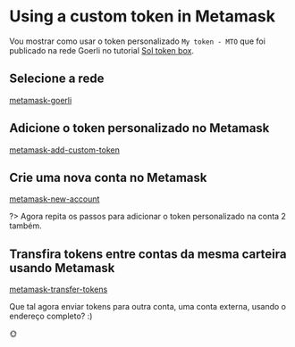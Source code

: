 # Using a custom token in Metamask

Vou mostrar como usar o token personalizado `My token - MTO`
que foi publicado na rede Goerli no tutorial
[Sol token box](/pt/truffle/box-token).

## Selecione a rede

[metamask-goerli](../wallets/metamask-goerli.md ':include')

## Adicione o token personalizado no Metamask

[metamask-add-custom-token](../wallets/metamask-add-custom-token-content.md ':include')

## Crie uma nova conta no Metamask

[metamask-new-account](../wallets/metamask-new-account-content.md ':include')

?> Agora repita os passos para adicionar o token personalizado na conta 2 também.

## Transfira tokens entre contas da mesma carteira usando Metamask

[metamask-transfer-tokens](../wallets/metamask-transfer-tokens-content.md ':include')

Que tal agora enviar tokens para outra conta, uma conta externa, usando o endereço completo? :)

:sun_with_face:
